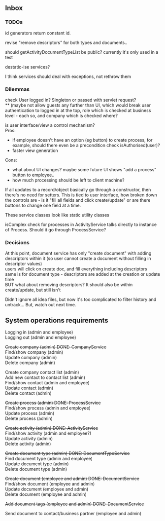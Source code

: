 ## Inbox



### TODOs

id generators return constant id.

revise "remove descriptors" for both types and documents..

should getActivityDocumentTypeList be public? currently it's only used in a test

destatic-ise services?

I think services should deal with exceptions, not rethrow them 

### Dilemmas

check User logged in? Singleton or passed with servlet request?   
** (maybe not allow guests any further than UI, which would break user authentication to logged in at the top, role which is checked at business level - each so, and company which is checked where?  

is user interface/view a control mechanism?   
Pros: 
* if employee doesn't have an option (eg button) to create process, for example,
should there even be a precondition check isAuthorised(user)?
* faster view generation
   
Cons: 
* what about UI changes? maybe some future UI shows "add a process" button to employee..
* how much processing should be left to client machine?

If all updates to a record/object basically go through a constructor, then there's no need for setters.
This is tied to user interface, how broken down the controls are - is it "fill all fields and click create/update" 
or are there buttons to change one field at a time. 

These service classes look like static utility classes

isComplex check for processes in ActivityService talks directly to instance of Process. 
Should it go through ProcessService?  
 
### Decisions

At this point, document service has only "create document" with adding descriptors within it (so user cannot create a document without filling in descriptor values)  
users will click on create doc, and fill everything including descriptors  
same is for document type - descriptors are added at the creation or update time  
BUT what about removing descriptors? It should also be within create/update, but still isn't

Didn't ignore all idea files, but now it's too complicated to filter history and untrack... But, watch out next time.
 
## System operations requirements

Logging in (admin and employee)  
Logging out (admin and employee)   

~~Create company (admin) DONE: CompanyService~~  
Find/show company (admin)  
Update company (admin)  
Delete company (admin)  

Create company contact list (admin)  
Add new contact to contact list (admin)  
Find/show contact (admin and employee)  
Update contact (admin)  
Delete contact (admin)  

~~Create process (admin) DONE: ProcessService~~  
Find/show process (admin and employee)  
Update process (admin)  
Delete process (admin)  

~~Create activity (admin) DONE: ActivityService~~  
Find/show activity (admin and employee?)  
Update activity (admin)  
Delete activity (admin)  

~~Create document type (admin) DONE: DocumentTypeService~~  
Find document type (admin and employee)  
Update document type (admin)  
Delete document type (admin)  

~~Create document (employee and admin) DONE: DocumentService~~   
Find/show document (employee and admin)  
Update document (employee and admin)  
Delete document (employee and admin)  

~~Add document tags (employee and admin) DONE: DocumentService~~

Send document to contact/business partner (employee and admin)
